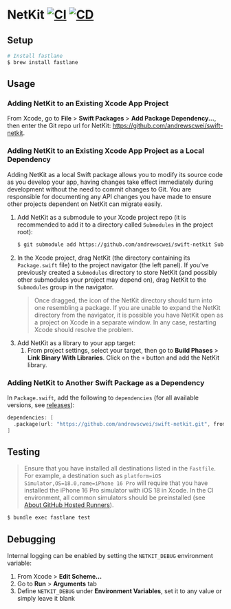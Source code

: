 # NetKit [![CI](https://github.com/andrewscwei/swift-netkit/workflows/CI/badge.svg)](https://github.com/andrewscwei/swift-netkit/actions/workflows/ci.yml) [![CD](https://github.com/andrewscwei/swift-netkit/workflows/CD/badge.svg)](https://github.com/andrewscwei/swift-netkit/actions/workflows/cd.yml)

## Setup

```sh
# Install fastlane
$ brew install fastlane
```

## Usage

### Adding NetKit to an Existing Xcode App Project

From Xcode, go to **File** > **Swift Packages** > **Add Package Dependency...**, then enter the Git repo url for NetKit: https://github.com/andrewscwei/swift-netkit.

### Adding NetKit to an Existing Xcode App Project as a Local Dependency

Adding NetKit as a local Swift package allows you to modify its source code as you develop your app, having changes take effect immediately during development without the need to commit changes to Git. You are responsible for documenting any API changes you have made to ensure other projects dependent on NetKit can migrate easily.

1. Add NetKit as a submodule to your Xcode project repo (it is recommended to add it to a directory called `Submodules` in the project root):
   ```sh
   $ git submodule add https://github.com/andrewscwei/swift-netkit Submodules/NetKit
   ```
2. In the Xcode project, drag NetKit (the directory containing its `Package.swift` file) to the project navigator (the left panel). If you've previously created a `Submodules` directory to store NetKit (and possibly other submodules your project may depend on), drag NetKit to the `Submodules` group in the navigator.
   > Once dragged, the icon of the NetKit directory should turn into one resembling a package. If you are unable to expand the NetKit directory from the navigator, it is possible you have NetKit open as a project on Xcode in a separate window. In any case, restarting Xcode should resolve the problem.
3. Add NetKit as a library to your app target:
   1. From project settings, select your target, then go to **Build Phases** > **Link Binary With Libraries**. Click on the `+` button and add the NetKit library.

### Adding NetKit to Another Swift Package as a Dependency

In `Package.swift`, add the following to `dependencies` (for all available versions, see [releases](https://github.com/andrewscwei/swift-netkit/releases)):

```swift
dependencies: [
  .package(url: "https://github.com/andrewscwei/swift-netkit.git", from: "<version>")
]
```

## Testing

> Ensure that you have installed all destinations listed in the `Fastfile`. For example, a destination such as `platform=iOS Simulator,OS=18.0,name=iPhone 16 Pro` will require that you have installed the iPhone 16 Pro simulator with iOS 18 in Xcode. In the CI environment, all common simulators should be preinstalled (see [About GitHub Hosted Runners](https://docs.github.com/en/actions/using-github-hosted-runners/using-github-hosted-runners/about-github-hosted-runners)).

```sh
$ bundle exec fastlane test
```

## Debugging

Internal logging can be enabled by setting the `NETKIT_DEBUG` environment variable:

1. From Xcode > **Edit Scheme...**
2. Go to **Run** > **Arguments** tab
3. Define `NETKIT_DEBUG` under **Environment Variables**, set it to any value or simply leave it blank
